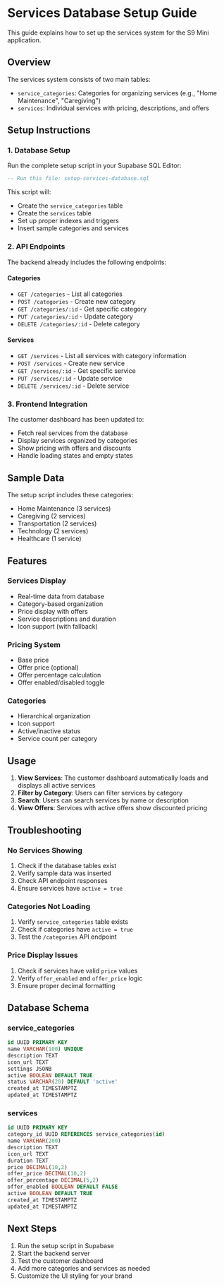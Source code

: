# Services Database Setup Guide

This guide explains how to set up the services system for the S9 Mini application.

## Overview

The services system consists of two main tables:
- `service_categories`: Categories for organizing services (e.g., "Home Maintenance", "Caregiving")
- `services`: Individual services with pricing, descriptions, and offers

## Setup Instructions

### 1. Database Setup

Run the complete setup script in your Supabase SQL Editor:

```sql
-- Run this file: setup-services-database.sql
```

This script will:
- Create the `service_categories` table
- Create the `services` table
- Set up proper indexes and triggers
- Insert sample categories and services

### 2. API Endpoints

The backend already includes the following endpoints:

#### Categories
- `GET /categories` - List all categories
- `POST /categories` - Create new category
- `GET /categories/:id` - Get specific category
- `PUT /categories/:id` - Update category
- `DELETE /categories/:id` - Delete category

#### Services
- `GET /services` - List all services with category information
- `POST /services` - Create new service
- `GET /services/:id` - Get specific service
- `PUT /services/:id` - Update service
- `DELETE /services/:id` - Delete service

### 3. Frontend Integration

The customer dashboard has been updated to:
- Fetch real services from the database
- Display services organized by categories
- Show pricing with offers and discounts
- Handle loading states and empty states

## Sample Data

The setup script includes these categories:
- Home Maintenance (3 services)
- Caregiving (2 services)
- Transportation (2 services)
- Technology (2 services)
- Healthcare (1 service)

## Features

### Services Display
- Real-time data from database
- Category-based organization
- Price display with offers
- Service descriptions and duration
- Icon support (with fallback)

### Pricing System
- Base price
- Offer price (optional)
- Offer percentage calculation
- Offer enabled/disabled toggle

### Categories
- Hierarchical organization
- Icon support
- Active/inactive status
- Service count per category

## Usage

1. **View Services**: The customer dashboard automatically loads and displays all active services
2. **Filter by Category**: Users can filter services by category
3. **Search**: Users can search services by name or description
4. **View Offers**: Services with active offers show discounted pricing

## Troubleshooting

### No Services Showing
1. Check if the database tables exist
2. Verify sample data was inserted
3. Check API endpoint responses
4. Ensure services have `active = true`

### Categories Not Loading
1. Verify `service_categories` table exists
2. Check if categories have `active = true`
3. Test the `/categories` API endpoint

### Price Display Issues
1. Check if services have valid `price` values
2. Verify `offer_enabled` and `offer_price` logic
3. Ensure proper decimal formatting

## Database Schema

### service_categories
```sql
id UUID PRIMARY KEY
name VARCHAR(100) UNIQUE
description TEXT
icon_url TEXT
settings JSONB
active BOOLEAN DEFAULT TRUE
status VARCHAR(20) DEFAULT 'active'
created_at TIMESTAMPTZ
updated_at TIMESTAMPTZ
```

### services
```sql
id UUID PRIMARY KEY
category_id UUID REFERENCES service_categories(id)
name VARCHAR(200)
description TEXT
icon_url TEXT
duration TEXT
price DECIMAL(10,2)
offer_price DECIMAL(10,2)
offer_percentage DECIMAL(5,2)
offer_enabled BOOLEAN DEFAULT FALSE
active BOOLEAN DEFAULT TRUE
created_at TIMESTAMPTZ
updated_at TIMESTAMPTZ
```

## Next Steps

1. Run the setup script in Supabase
2. Start the backend server
3. Test the customer dashboard
4. Add more categories and services as needed
5. Customize the UI styling for your brand

